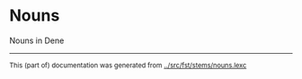 # Nouns
Nouns in Dene



* * *
<small>This (part of) documentation was generated from [../src/fst/stems/nouns.lexc](http://github.com/giellalt/lang-chp/blob/main/../src/fst/stems/nouns.lexc)</small>